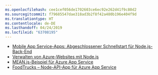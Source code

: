 ```yaml
---
ms.openlocfilehash: cee1cef056de1702603ce6ec92e262d41f9c80d2
ms.sourcegitcommit: f79685547dae318ad3b2f8f42a480b196e404f9d
ms.translationtype: HT
ms.contentlocale: de-DE
ms.lasthandoff: 04/24/2019
ms.locfileid: "63708195"
---
```

- [Mobile App Service-Apps: Abgeschlossener Schnellstart für Node.js-Back-End](https://azure.microsoft.com/resources/samples/app-service-mobile-nodejs-backend-quickstart/)
- [Verwalten von Azure-Websites mit Node.js](https://azure.microsoft.com/resources/samples/app-service-web-nodejs-manage/)
- [MEAN.js-Beispiel für Azure App Service](https://azure.microsoft.com/resources/samples/meanjs/)
- [FoodTrucks – Node-API-App für Azure App Service](https://azure.microsoft.com/resources/samples/app-service-api-node-food-trucks/)